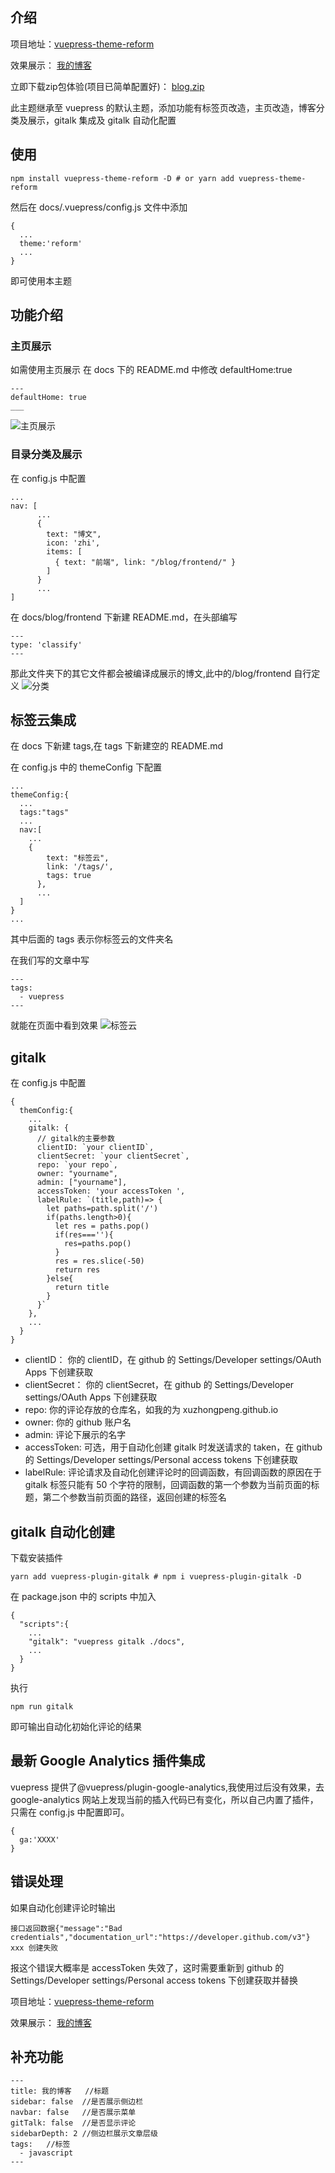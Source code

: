 ## 介绍

项目地址：[vuepress-theme-reform](https://github.com/xuzhongpeng/vuepress-theme-reform)

效果展示： [我的博客](http://JSShou.cn)

立即下载zip包体验(项目已简单配置好)： [blog.zip](https://blog-1253495453.cos.ap-chongqing.myqcloud.com/blog/blog.zip)

此主题继承至 vuepress 的默认主题，添加功能有标签页改造，主页改造，博客分类及展示，gitalk 集成及 gitalk 自动化配置

## 使用

```
npm install vuepress-theme-reform -D # or yarn add vuepress-theme-reform
```

然后在 docs/.vuepress/config.js 文件中添加

```
{
  ...
  theme:'reform'
  ...
}
```

即可使用本主题

## 功能介绍

### 主页展示

如需使用主页展示
在 docs 下的 README.md 中修改 defaultHome:true

```
---
defaultHome: true
___
```

![主页展示](https://blog-1253495453.cos.ap-chongqing.myqcloud.com/%E4%B8%BB%E9%A1%B5.gif)

### 目录分类及展示

在 config.js 中配置

```
...
nav: [
      ...
      {
        text: "博文",
        icon: 'zhi',
        items: [
          { text: "前端", link: "/blog/frontend/" }
        ]
      }
      ...
]
```

在 docs/blog/frontend 下新建 README.md，在头部编写

```
---
type: 'classify'
---
```

那此文件夹下的其它文件都会被编译成展示的博文,此中的/blog/frontend 自行定义
![分类](https://blog-1253495453.cos.ap-chongqing.myqcloud.com/%E5%88%86%E7%B1%BB.gif)

## 标签云集成

在 docs 下新建 tags,在 tags 下新建空的 README.md

在 config.js 中的 themeConfig 下配置

```
...
themeConfig:{
  ...
  tags:"tags"
  ...
  nav:[
    ...
    {
        text: "标签云",
        link: '/tags/',
        tags: true
      },
      ...
  ]
}
...
```

其中后面的 tags 表示你标签云的文件夹名

在我们写的文章中写

```
---
tags:
  - vuepress
---
```

就能在页面中看到效果
![标签云](https://blog-1253495453.cos.ap-chongqing.myqcloud.com/%E6%A0%87%E7%AD%BE%E4%BA%91.gif)

## gitalk

在 config.js 中配置

```
{
  themConfig:{
    ...
    gitalk: {
      // gitalk的主要参数
      clientID: `your clientID`,
      clientSecret: `your clientSecret`,
      repo: `your repo`,
      owner: "yourname",
      admin: ["yourname"],
      accessToken: 'your accessToken ',
      labelRule: `(title,path)=> {
        let paths=path.split('/')
        if(paths.length>0){
          let res = paths.pop()
          if(res===''){
            res=paths.pop()
          }
          res = res.slice(-50)
          return res
        }else{
          return title
        }
      }`
    },
    ...
  }
}
```

- clientID： 你的 clientID，在 github 的 Settings/Developer settings/OAuth Apps 下创建获取
- clientSecret： 你的 clientSecret，在 github 的 Settings/Developer settings/OAuth Apps 下创建获取
- repo: 你的评论存放的仓库名，如我的为 xuzhongpeng.github.io
- owner: 你的 github 账户名
- admin: 评论下展示的名字
- accessToken: 可选，用于自动化创建 gitalk 时发送请求的 taken，在 github 的 Settings/Developer settings/Personal access tokens 下创建获取
- labelRule: 评论请求及自动化创建评论时的回调函数，有回调函数的原因在于 gitalk 标签只能有 50 个字符的限制，回调函数的第一个参数为当前页面的标题，第二个参数当前页面的路径，返回创建的标签名

## gitalk 自动化创建

下载安装插件

```
yarn add vuepress-plugin-gitalk # npm i vuepress-plugin-gitalk -D
```

在 package.json 中的 scripts 中加入

```
{
  "scripts":{
    ...
    "gitalk": "vuepress gitalk ./docs",
    ...
  }
}
```

执行

```
npm run gitalk
```

即可输出自动化初始化评论的结果

## 最新 Google Analytics 插件集成

vuepress 提供了@vuepress/plugin-google-analytics,我使用过后没有效果，去 google-analytics 网站上发现当前的插入代码已有变化，所以自己内置了插件，只需在 config.js 中配置即可。

```
{
  ga:'XXXX'
}
```

## 错误处理

如果自动化创建评论时输出

```
接口返回数据{"message":"Bad credentials","documentation_url":"https://developer.github.com/v3"}
xxx 创建失败
```

报这个错误大概率是 accessToken 失效了，这时需要重新到 github 的 Settings/Developer settings/Personal access tokens 下创建获取并替换

项目地址：[vuepress-theme-reform](https://github.com/xuzhongpeng/vuepress-theme-reform)

效果展示： [我的博客](http://JSShou.cn)

## 补充功能

```
---
title: 我的博客   //标题
sidebar: false  //是否展示侧边栏
navbar: false   //是否展示菜单
gitTalk: false  //是否显示评论
sidebarDepth: 2 //侧边栏展示文章层级
tags:   //标签
  - javascript
---
```
